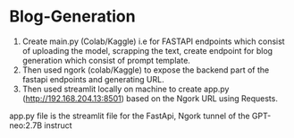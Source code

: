 # Blog-Generation
1. Create main.py (Colab/Kaggle) i.e for FASTAPI endpoints which consist of uploading the model, scrapping the text, create endpoint for blog generation which consist of prompt template.
2. Then used ngork (colab/Kaggle) to expose the backend part of the fastapi endpoints and generating URL.
3. Then used streamlit locally on machine to create app.py (http://192.168.204.13:8501) based on the Ngork URL using Requests.

app.py file is the streamlit file for the FastApi, Ngork tunnel of the GPT-neo:2.7B instruct
